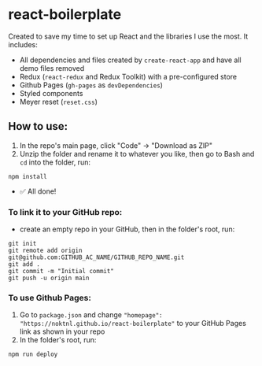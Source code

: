 # react-boilerplate

Created to save my time to set up React and the libraries I use the most. It includes:
- All dependencies and files created by `create-react-app` and have all demo files removed
- Redux (`react-redux` and Redux Toolkit) with a pre-configured store
- Github Pages (`gh-pages` as `devDependencies`)
- Styled components
- Meyer reset (`reset.css`)

## How to use:
1. In the repo's main page, click "Code" -> "Download as ZIP"
2. Unzip the folder and rename it to whatever you like, then go to Bash and `cd` into the folder, run:
```
npm install
```
- ✅ All done!

### To link it to your GitHub repo:

- create an empty repo in your GitHub, then in the folder's root, run:
```
git init
git remote add origin git@github.com:GITHUB_AC_NAME/GITHUB_REPO_NAME.git
git add .
git commit -m "Initial commit"
git push -u origin main
```
### To use Github Pages:
1. Go to `package.json` and change `"homepage": "https://noktnl.github.io/react-boilerplate"` to your GitHub Pages link as shown in your repo
2. In the folder's root, run:
```
npm run deploy
```
